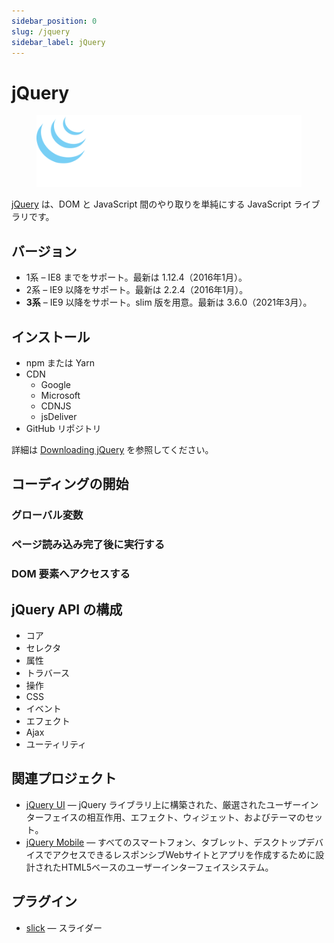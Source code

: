 ```yaml
---
sidebar_position: 0
slug: /jquery
sidebar_label: jQuery
---
```


# jQuery

<figure
  className={'inline-flex'}
  style={{backgroundColor:'#2E68A8'}}
>

![](../../../../static/img/notes/jquery.logo@2x.png)

</figure>

[jQuery](https://jquery.com/) は、DOM と JavaScript 間のやり取りを単純にする JavaScript ライブラリです。

## バージョン

- 1系 – IE8 までをサポート。最新は 1.12.4（2016年1月）。
- 2系 – IE9 以降をサポート。最新は 2.2.4（2016年1月）。
- **3系** – IE9 以降をサポート。slim 版を用意。最新は 3.6.0（2021年3月）。

## インストール

- npm または Yarn
- CDN
  - Google
  - Microsoft
  - CDNJS
  - jsDeliver
- GitHub リポジトリ

詳細は [Downloading jQuery](https://jquery.com/download/) を参照してください。

## コーディングの開始

### グローバル変数

### ページ読み込み完了後に実行する

### DOM 要素へアクセスする

## jQuery API の構成

- コア
- セレクタ
- 属性
- トラバース
- 操作
- CSS
- イベント
- エフェクト
- Ajax
- ユーティリティ

## 関連プロジェクト

- [jQuery UI](https://jqueryui.com/) — jQuery ライブラリ上に構築された、厳選されたユーザーインターフェイスの相互作用、エフェクト、ウィジェット、およびテーマのセット。
- [jQuery Mobile](https://jquerymobile.com/) — すべてのスマートフォン、タブレット、デスクトップデバイスでアクセスできるレスポンシブWebサイトとアプリを作成するために設計されたHTML5ベースのユーザーインターフェイスシステム。

## プラグイン

- [slick](https://kenwheeler.github.io/slick/) — スライダー